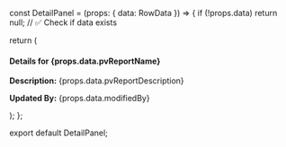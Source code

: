 const DetailPanel = (props: { data: RowData }) => { 
  if (!props.data) return null; // ✅ Check if data exists

  return (
    <div className="detail-panel">
      <h4>Details for {props.data.pvReportName}</h4>
      <p><strong>Description:</strong> {props.data.pvReportDescription}</p>
      <p><strong>Updated By:</strong> {props.data.modifiedBy}</p>
    </div>
  );
};

export default DetailPanel;
